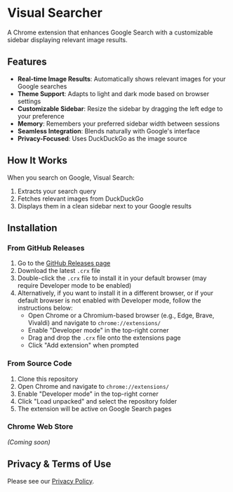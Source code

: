 # Visual Searcher

A Chrome extension that enhances Google Search with a customizable sidebar displaying relevant image results.

## Features

- **Real-time Image Results**: Automatically shows relevant images for your Google searches
- **Theme Support**: Adapts to light and dark mode based on browser settings
- **Customizable Sidebar**: Resize the sidebar by dragging the left edge to your preference
- **Memory**: Remembers your preferred sidebar width between sessions
- **Seamless Integration**: Blends naturally with Google's interface
- **Privacy-Focused**: Uses DuckDuckGo as the image source

## How It Works

When you search on Google, Visual Search:

1. Extracts your search query
2. Fetches relevant images from DuckDuckGo
3. Displays them in a clean sidebar next to your Google results

## Installation

### From GitHub Releases

1. Go to the [GitHub Releases page](https://github.com/dcstup/visualsearch/releases)
2. Download the latest `.crx` file
3. Double-click the `.crx` file to install it in your default browser (may require Developer mode to be enabled)
4. Alternatively, if you want to install it in a different browser, or if your default browser is not enabled with Developer mode, follow the instructions below:
   - Open Chrome or a Chromium-based browser (e.g., Edge, Brave, Vivaldi) and navigate to `chrome://extensions/`
   - Enable "Developer mode" in the top-right corner
   - Drag and drop the `.crx` file onto the extensions page
   - Click "Add extension" when prompted

### From Source Code

1. Clone this repository
2. Open Chrome and navigate to `chrome://extensions/`
3. Enable "Developer mode" in the top-right corner
4. Click "Load unpacked" and select the repository folder
5. The extension will be active on Google Search pages

### Chrome Web Store

_(Coming soon)_

## Privacy & Terms of Use

Please see our [Privacy Policy](PRIVACY.md).
